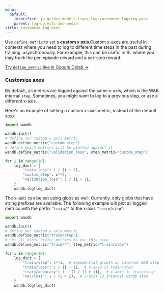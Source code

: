 ```yaml
---
menu:
  default:
    identifier: ja-guides-models-track-log-customize-logging-axes
    parent: log-objects-and-media
title: Customize log axes
---
```


Use `define_metric` to set a **custom x axis**.Custom x-axes are useful in contexts where you need to log to different time steps in the past during training, asynchronously. For example, this can be useful in RL where you may track the per-episode reward and a per-step reward.

[Try `define_metric` live in Google Colab →](http://wandb.me/define-metric-colab)

### Customize axes

By default, all metrics are logged against the same x-axis, which is the W&B internal `step`. Sometimes, you might want to log to a previous step, or use a different x-axis.

Here's an example of setting a custom x-axis metric, instead of the default step.

```python
import wandb

wandb.init()
# define our custom x axis metric
wandb.define_metric("custom_step")
# define which metrics will be plotted against it
wandb.define_metric("validation_loss", step_metric="custom_step")

for i in range(10):
    log_dict = {
        "train_loss": 1 / (i + 1),
        "custom_step": i**2,
        "validation_loss": 1 / (i + 1),
    }
    wandb.log(log_dict)
```

The x-axis can be set using globs as well. Currently, only globs that have string prefixes are available. The following example will plot all logged metrics with the prefix `"train/"` to the x-axis `"train/step"`:

```python
import wandb

wandb.init()
# define our custom x axis metric
wandb.define_metric("train/step")
# set all other train/ metrics to use this step
wandb.define_metric("train/*", step_metric="train/step")

for i in range(10):
    log_dict = {
        "train/step": 2**i,  # exponential growth w/ internal W&B step
        "train/loss": 1 / (i + 1),  # x-axis is train/step
        "train/accuracy": 1 - (1 / (1 + i)),  # x-axis is train/step
        "val/loss": 1 / (1 + i),  # x-axis is internal wandb step
    }
    wandb.log(log_dict)
```